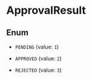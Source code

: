 

# ApprovalResult

## Enum


* `PENDING` (value: `1`)

* `APPROVED` (value: `2`)

* `REJECTED` (value: `3`)



